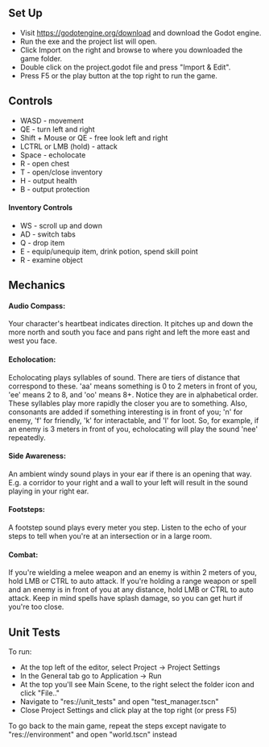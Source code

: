 ## Set Up
- Visit https://godotengine.org/download and download the Godot engine. 
- Run the exe and the project list will open. 
- Click Import on the right and browse to where you downloaded the game folder. 
- Double click on the project.godot file and press "Import & Edit". 
- Press F5 or the play button at the top right to run the game.

## Controls
- WASD - movement 
- QE - turn left and right
- Shift + Mouse or QE - free look left and right
- LCTRL or LMB (hold) - attack 
- Space - echolocate 
- R - open chest
- T - open/close inventory
- H - output health
- B - output protection

#### Inventory Controls
- WS - scroll up and down 
- AD - switch tabs 
- Q - drop item 
- E - equip/unequip item, drink potion, spend skill point
- R - examine object

## Mechanics
#### Audio Compass: 
Your character's heartbeat indicates direction. 
It pitches up and down the more north and south you face and pans right and left the more east and west you face.

#### Echolocation: 
Echolocating plays syllables of sound. There are tiers of distance that correspond to these. 
'aa' means something is 0 to 2 meters in front of you, 'ee' means 2 to 8, and 'oo' means 8+. 
Notice they are in alphabetical order. These syllables play more rapidly the closer you are to something. 
Also, consonants are added if something interesting is in front of you; 'n' for enemy, 'f' for friendly, 'k' for interactable, 
and 'l' for loot. So, for example, if an enemy is 3 meters in front of you, echolocating will play the sound 'nee' repeatedly.

#### Side Awareness: 
An ambient windy sound plays in your ear if there is an opening that way. E.g. a corridor to your right and a wall to your left will result in the sound playing in your right ear.

#### Footsteps: 
A footstep sound plays every meter you step. Listen to the echo of your steps to tell when you're at an intersection or in a large room.

#### Combat:
If you're wielding a melee weapon and an enemy is within 2 meters of you, hold LMB or CTRL to auto attack. If you're holding a range weapon or spell and an enemy is in front of you at any distance, hold LMB or CTRL to auto attack. Keep in mind spells have splash damage, so you can get hurt if you're too close. 

## Unit Tests
To run: 
- At the top left of the editor, select Project -> Project Settings
- In the General tab go to Application -> Run
- At the top you'll see Main Scene, to the right select the folder icon and click "File.."
- Navigate to "res://unit_tests" and open "test_manager.tscn"
- Close Project Settings and click play at the top right (or press F5)

To go back to the main game, repeat the steps except navigate to "res://environment" and open "world.tscn" instead
